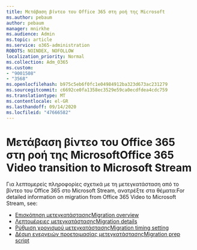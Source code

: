 ```yaml
---
title: Μετάβαση βίντεο του Office 365 στη ροή της Microsoft
ms.author: pebaum
author: pebaum
manager: mnirkhe
ms.audience: Admin
ms.topic: article
ms.service: o365-administration
ROBOTS: NOINDEX, NOFOLLOW
localization_priority: Normal
ms.collection: Adm_O365
ms.custom:
- "9001508"
- "3568"
ms.openlocfilehash: b975c5eb6f0fc1e04984912ba323d673ac231279
ms.sourcegitcommit: c6692ce0fa1358ec3529e59ca0ecdfdea4cdc759
ms.translationtype: MT
ms.contentlocale: el-GR
ms.lasthandoff: 09/14/2020
ms.locfileid: "47666582"
---
```

# <a name="office-365-video-transition-to-microsoft-stream"></a><span data-ttu-id="37cb6-102">Μετάβαση βίντεο του Office 365 στη ροή της Microsoft</span><span class="sxs-lookup"><span data-stu-id="37cb6-102">Office 365 Video transition to Microsoft Stream</span></span>

<span data-ttu-id="37cb6-103">Για λεπτομερείς πληροφορίες σχετικά με τη μετεγκατάσταση από το βίντεο του Office 365 στο Microsoft Stream, ανατρέξτε στα θέματα:</span><span class="sxs-lookup"><span data-stu-id="37cb6-103">For detailed information on migration from Office 365 Video to Microsoft Stream, see:</span></span>

- [<span data-ttu-id="37cb6-104">Επισκόπηση μετεγκατάστασης</span><span class="sxs-lookup"><span data-stu-id="37cb6-104">Migration overview</span></span>](https://docs.microsoft.com/stream/migrate-from-office-365)
- [<span data-ttu-id="37cb6-105">Λεπτομέρειες μετεγκατάστασης</span><span class="sxs-lookup"><span data-stu-id="37cb6-105">Migration details</span></span>](https://docs.microsoft.com/stream/migration-experience)
- [<span data-ttu-id="37cb6-106">Ρύθμιση χρονισμού μετεγκατάστασης</span><span class="sxs-lookup"><span data-stu-id="37cb6-106">Migration timing setting</span></span>](https://docs.microsoft.com/stream/migration-o365video-timing-setting)
- [<span data-ttu-id="37cb6-107">Δέσμη ενεργειών προετοιμασίας μετεγκατάστασης</span><span class="sxs-lookup"><span data-stu-id="37cb6-107">Migration prep script</span></span>](https://docs.microsoft.com/stream/migration-o365video-prep)

